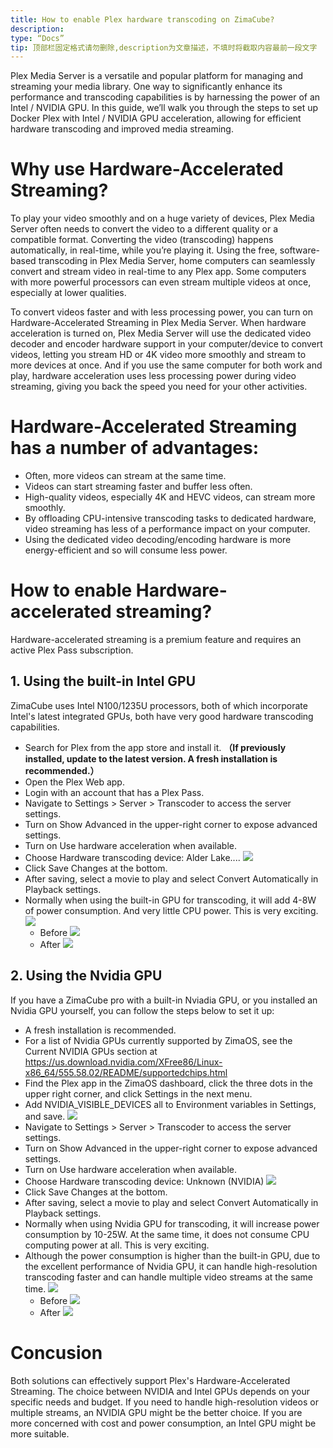 ```yaml
---
title: How to enable Plex hardware transcoding on ZimaCube?
description:
type: “Docs”
tip: 顶部栏固定格式请勿删除,description为文章描述，不填时将截取内容最前一段文字
---
```

Plex Media Server is a versatile and popular platform for managing and streaming your media library. One way to significantly enhance its performance and transcoding capabilities is by harnessing the power of an Intel / NVIDIA GPU. In this guide, we’ll walk you through the steps to set up Docker Plex with Intel / NVIDIA GPU acceleration, allowing for efficient hardware transcoding and improved media streaming.
# Why use Hardware-Accelerated Streaming?
To play your video smoothly and on a huge variety of devices, Plex Media Server often needs to convert the video to a different quality or a compatible format. Converting the video (transcoding) happens automatically, in real-time, while you’re playing it. Using the free, software-based transcoding in Plex Media Server, home computers can seamlessly convert and stream video in real-time to any Plex app. Some computers with more powerful processors can even stream multiple videos at once, especially at lower qualities.

To convert videos faster and with less processing power, you can turn on Hardware-Accelerated Streaming in Plex Media Server. When hardware acceleration is turned on, Plex Media Server will use the dedicated video decoder and encoder hardware support in your computer/device to convert videos, letting you stream HD or 4K video more smoothly and stream to more devices at once. And if you use the same computer for both work and play, hardware acceleration uses less processing power during video streaming, giving you back the speed you need for your other activities.
# Hardware-Accelerated Streaming has a number of advantages:
- Often, more videos can stream at the same time.
- Videos can start streaming faster and buffer less often.
- High-quality videos, especially 4K and HEVC videos, can stream more smoothly.
- By offloading CPU-intensive transcoding tasks to dedicated hardware, video streaming has less of a performance impact on your computer.
- Using the dedicated video decoding/encoding hardware is more energy-efficient and so will consume less power.
# How to  enable Hardware-accelerated streaming?
Hardware-accelerated streaming is a premium feature and requires an active Plex Pass subscription.
## 1. Using the built-in Intel GPU
ZimaCube uses Intel N100/1235U processors, both of which incorporate Intel's latest integrated GPUs, both have very good hardware transcoding capabilities.
  - Search for Plex from the app store and install it. **（If previously installed, update to the latest version. A fresh installation is recommended.）**
  - Open the Plex Web app.
  - Login with an account that has a Plex Pass.
  - Navigate to Settings > Server > Transcoder to access the server settings.
  - Turn on Show Advanced in the upper-right corner to expose advanced settings.
  - Turn on Use hardware acceleration when available.
  - Choose Hardware transcoding device: Alder Lake....
![](https://manage.icewhale.io/api/static/docs/1724222151641_image.png)
  - Click Save Changes at the bottom.
  - After saving, select a movie to play and select Convert Automatically in Playback settings.
  - Normally when using the built-in GPU for transcoding, it will add 4-8W of power consumption. And very little CPU power. This is very exciting.
![](https://manage.icewhale.io/api/static/docs/1724222178316_image.png)
    - Before
![](https://manage.icewhale.io/api/static/docs/1724222240361_image.png)
    - After
![](https://manage.icewhale.io/api/static/docs/1724222261644_image.png)
## 2. Using the Nvidia GPU
If you have a ZimaCube pro with a built-in Nviadia GPU, or you installed an Nvidia GPU yourself, you can follow the steps below to set it up:
  - A fresh installation is recommended.
  - For a list of Nvidia GPUs currently supported by ZimaOS, see the Current NVIDIA GPUs section at https://us.download.nvidia.com/XFree86/Linux-x86_64/555.58.02/README/supportedchips.html
  - Find the Plex app in the ZimaOS dashboard, click the three dots in the upper right corner, and click Settings in the next menu.
  - Add NVIDIA_VISIBLE_DEVICES all to Environment variables in Settings, and save.
![](https://manage.icewhale.io/api/static/docs/1724222307336_image.png)
  - Navigate to Settings > Server > Transcoder to access the server settings.
  - Turn on Show Advanced in the upper-right corner to expose advanced settings.
  - Turn on Use hardware acceleration when available.
  - Choose Hardware transcoding device: Unknown (NVIDIA)
![](https://manage.icewhale.io/api/static/docs/1724222329317_image.png)
  - Click Save Changes at the bottom.
  - After saving, select a movie to play and select Convert Automatically in Playback settings.
  - Normally when using Nvidia GPU for transcoding, it will increase power consumption by 10-25W. At the same time, it does not consume CPU computing power at all. This is very exciting.
  - Although the power consumption is higher than the built-in GPU, due to the excellent performance of Nvidia GPU, it can handle high-resolution transcoding faster and can handle multiple video streams at the same time.
![](https://manage.icewhale.io/api/static/docs/1724222353407_image.png)
    - Before
![](https://manage.icewhale.io/api/static/docs/1724222367888_image.png)
    - After
![](https://manage.icewhale.io/api/static/docs/1724222384547_image.png)
# Concusion
Both solutions can effectively support Plex's Hardware-Accelerated Streaming. The choice between NVIDIA and Intel GPUs depends on your specific needs and budget. If you need to handle high-resolution videos or multiple streams, an NVIDIA GPU might be the better choice. If you are more concerned with cost and power consumption, an Intel GPU might be more suitable.